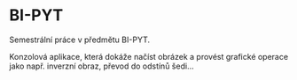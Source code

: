 # BI-PYT

Semestrální práce v předmětu BI-PYT.

Konzolová aplikace, která dokáže načíst obrázek a provést grafické operace jako např. inverzní obraz, převod do odstínů šedi...
